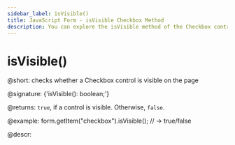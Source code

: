 ```yaml
---
sidebar_label: isVisible()
title: JavaScript Form - isVisible Checkbox Method 
description: You can explore the isVisible method of the Checkbox control of Form in the documentation of the DHTMLX JavaScript UI library. Browse developer guides and API reference, try out code examples and live demos, and download a free 30-day evaluation version of DHTMLX Suite 7.
---
```


# isVisible()

@short: checks whether a Checkbox control is visible on the page

@signature: {'isVisible(): boolean;'}

@returns:
`true`, if a control is visible. Otherwise, `false`.

@example:
form.getItem("checkbox").isVisible(); // -> true/false

@descr:
